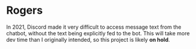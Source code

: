 # Rogers

In 2021, Discord made it very difficult to access message text from the chatbot, without the text being explicitly fed to the bot. This will take more dev time than I originally intended, so this project is likely **on hold**.

